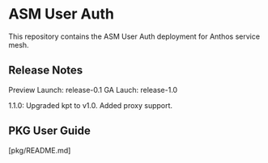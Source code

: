 # ASM User Auth

This repository contains the ASM User Auth deployment for Anthos service mesh.

## Release Notes
Preview Launch: release-0.1
GA Lauch: release-1.0

1.1.0:
Upgraded kpt to v1.0.
Added proxy support.

## PKG User Guide
[pkg/README.md]
